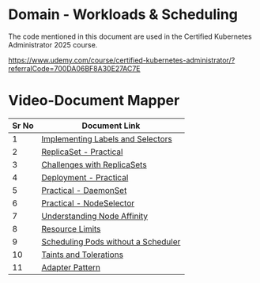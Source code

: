 # Domain - Workloads & Scheduling

The code mentioned in this document are used in the Certified Kubernetes Administrator 2025 course.

https://www.udemy.com/course/certified-kubernetes-administrator/?referralCode=700DA06BF8A30E27AC7E


# Video-Document Mapper

| Sr No | Document Link |
| ------ | ------ |
| 1 | [Implementing Labels and Selectors][PlDa] |
| 2 | [ReplicaSet - Practical][PlDb] |
| 3 | [Challenges with ReplicaSets][PlDc] |
| 4 | [Deployment - Practical][PlDd]
| 5 | [Practical - DaemonSet][PlDe] |
| 6 | [Practical - NodeSelector][PlDf] |
| 7 | [Understanding Node Affinity][PlDg] |
| 8 | [Resource Limits][PlDh] |
| 9 | [Scheduling Pods without a Scheduler][PlDi] |
| 10 | [Taints and Tolerations][PlDj] |
| 11 | [Adapter Pattern][PlDk] |


[PlDa]: <./labels.md>
[PlDb]: <./replicaset.md>
[PlDc]: <./rs-challenges.md>
[PlDd]: <./deployment.md>
[PlDe]: <./daemonset.md>
[PlDf]: <./nodeSelector.md>
[PlDg]: <./node-affinity-combined.md>
[PlDh]: <./requests-limits.yaml>
[PlDi]: <./pod-without-scheduler.md>
[PlDj]: <./taints-tolerations.md>
[PlDk]: <./adapter.yaml>
